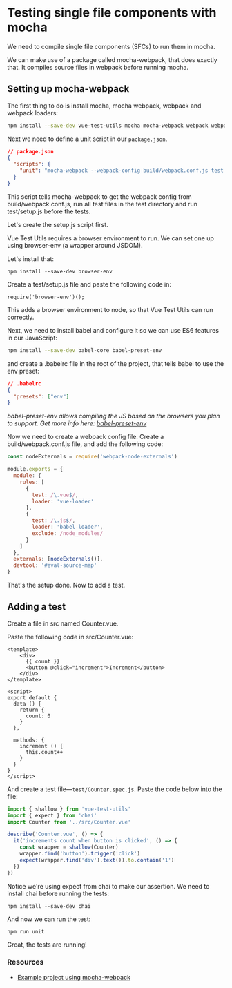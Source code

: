 # Testing single file components with mocha

We need to compile single file components (SFCs) to run them in mocha.

We can make use of a package called mocha-webpack, that does exactly that. It compiles source files in webpack before running mocha.

## Setting up mocha-webpack

The first thing to do is install mocha, mocha webpack, webpack and webpack loaders:

```bash
npm install --save-dev vue-test-utils mocha mocha-webpack webpack webpack-node-externals vue vue-loader css-loader babel-loader
```

Next we need to define a unit script in our `package.json`.

```json
// package.json
{
  "scripts": {
    "unit": "mocha-webpack --webpack-config build/webpack.conf.js test --recursive --require test/setup.js"
  }
}
```

This script tells mocha-webpack to get the webpack config from build/webpack.conf.js, run all test files in the test directory and run test/setup.js before the tests.

Let's create the setup.js script first.

Vue Test Utils requires a browser environment to run. We can set one up using browser-env (a wrapper around JSDOM).

Let's install that:

```
npm install --save-dev browser-env
```

Create a test/setup.js file and paste the following code in:

```
require('browser-env')();
```

This adds a browser environment to node, so that Vue Test Utils can run correctly.

Next, we need to install babel and configure it so we can use ES6 features in our JavaScript:

```bash
npm install --save-dev babel-core babel-preset-env
```

and create a .babelrc file in the root of the project, that tells babel to use the env preset:

```json
// .babelrc
{
  "presets": ["env"]
}
```

*babel-preset-env allows compiling the JS based on the browsers you plan to support. Get more info here: [babel-preset-env](https://github.com/babel/babel-preset-env)*

Now we need to create a webpack config file. Create a build/webpack.conf.js file, and add the following code:

```js
const nodeExternals = require('webpack-node-externals')

module.exports = {
  module: {
    rules: [
      {
        test: /\.vue$/,
        loader: 'vue-loader'
      },
      {
        test: /\.js$/,
        loader: 'babel-loader',
        exclude: /node_modules/
      }
    ]
  },
  externals: [nodeExternals()],
  devtool: '#eval-source-map'
}
```

That's the setup done. Now to add a test.


## Adding a test

Create a file in src named Counter.vue.

Paste the following code in src/Counter.vue:


```vue
<template>
	<div>
	  {{ count }}
	  <button @click="increment">Increment</button>
	</div>
</template>

<script>
export default {
  data () {
    return {
      count: 0
    }
  },

  methods: {
    increment () {
      this.count++
    }
  }
}
</script>
```

And create a test file—`test/Counter.spec.js`. Paste the code below into the file:

```js
import { shallow } from 'vue-test-utils'
import { expect } from 'chai'
import Counter from '../src/Counter.vue'

describe('Counter.vue', () => {
  it('increments count when button is clicked', () => {
    const wrapper = shallow(Counter)
    wrapper.find('button').trigger('click')
    expect(wrapper.find('div').text()).to.contain('1')
  })
})
```

Notice we're using expect from chai to make our assertion. We need to install chai before running the tests:

```
npm install --save-dev chai
```

And now we can run the test:

```
npm run unit
```

Great, the tests are running!

### Resources

- [Example project using mocha-webpack](https://github.com/eddyerburgh/vue-test-utils-mocha-example)